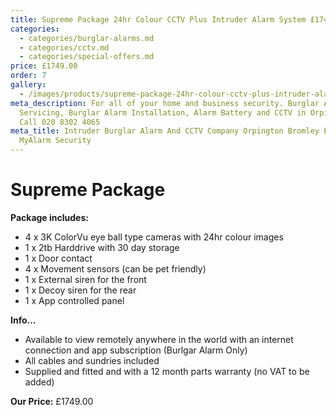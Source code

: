 ```yaml
---
title: Supreme Package 24hr Colour CCTV Plus Intruder Alarm System £1749
categories:
  - categories/burglar-alarms.md
  - categories/cctv.md
  - categories/special-offers.md
price: £1749.00
order: 7
gallery:
  - /images/products/supreme-package-24hr-colour-cctv-plus-intruder-alarm-system-1749.webp
meta_description: For all of your home and business security. Burglar Alarm
  Servicing, Burglar Alarm Installation, Alarm Battery and CCTV in Orpington.
  Call 020 8302 4065
meta_title: Intruder Burglar Alarm And CCTV Company Orpington Bromley Eltham -
  MyAlarm Security
---
```

# Supreme Package

**Package includes:**

- 4 x 3K ColorVu eye ball type cameras with 24hr colour images
- 1 x 2tb Harddrive with 30 day storage
- 1 x Door contact
- 4 x Movement sensors (can be pet friendly)
- 1 x External siren for the front
- 1 x Decoy siren for the rear
- 1 x App controlled panel

**Info...**

- Available to view remotely anywhere in the world with an internet connection and app subscription (Burlgar Alarm Only)
- All cables and sundries included
- Supplied and fitted and with a 12 month parts warranty (no VAT to be added)

**Our Price:** £1749.00